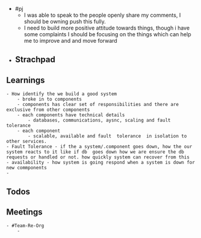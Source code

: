 - #pj
	- I was able to speak to the people openly share my comments, I should be owning push this fully.
	- I need to build more positive attitude towards things, though i have some complaints I should be focusing on the things which can help me to improve and and move forward
- ## Strachpad
## Learnings
	- How identify the we build a good system
		- broke in to components
		- components has clear set of responsibilities and there are exclusive from other components
		- each components have technical details
			- databases, communications, aysnc, scaling and fault tolerance
		- each component
			- scalable, available and fault  tolerance  in isolation to other services.
	- Fault Tolerance - if the a system/.component goes down, how the our system reacts to it like if db  goes down how we are ensure the db requests or handled or not. how quickly system can recover from this
	- availability - how system is going respond when a system is down for new commponents
	-
## Todos
## Meetings
	- #Team-Re-Org
		-